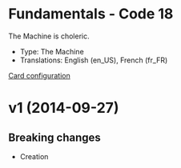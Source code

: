 # Fundamentals - Code 18

The Machine is choleric.

* Type: The Machine
* Translations: English (en_US), French (fr_FR)

[Card configuration](code-18.md)

<a name="1"></a>
# v1 (2014-09-27)

## Breaking changes

- Creation